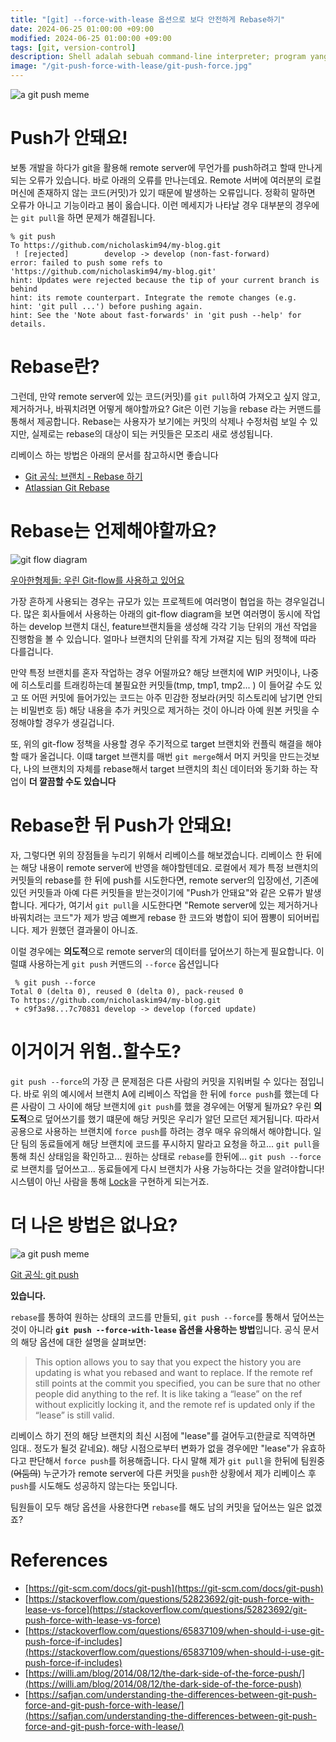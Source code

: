 ```yaml
---
title: "[git] --force-with-lease 옵션으로 보다 안전하게 Rebase하기"
date: 2024-06-25 01:00:00 +09:00
modified: 2024-06-25 01:00:00 +09:00
tags: [git, version-control]
description: Shell adalah sebuah command-line interpreter; program yang berperan sebagai penerjemah perintah yang diinputkan oleh User yang melalui terminal, sehingga perintah tersebut bisa dimengerti oleh si Kernel.
image: "/git-push-force-with-lease/git-push-force.jpg"
---
```


<img src="/git-push-force-with-lease/git-push-force.jpg" alt="a git push meme" style="margin-left: auto; margin-right: auto; display: block;">


# Push가 안돼요!

보통 개발을 하다가 git을 활용해 remote server에 무언가를 push하려고 할때 만나게 되는 오류가 있습니다.  바로 아래의 오류를 만나는데요. Remote 서버에 여러분의 로컬 머신에 존재하지 않는 코드(커밋)가 있기 때문에 발생하는 오류입니다. 정확히 말하면 오류가 아니고 기능이라고 봄이 옳습니다. 이런 메세지가 나타날 경우 대부분의 경우에는 `git pull`을 하면 문제가 해결됩니다.

```
% git push
To https://github.com/nicholaskim94/my-blog.git
 ! [rejected]        develop -> develop (non-fast-forward)
error: failed to push some refs to 'https://github.com/nicholaskim94/my-blog.git'
hint: Updates were rejected because the tip of your current branch is behind
hint: its remote counterpart. Integrate the remote changes (e.g.
hint: 'git pull ...') before pushing again.
hint: See the 'Note about fast-forwards' in 'git push --help' for details.
```


# Rebase란?

그런데, 만약 remote server에 있는 코드(커밋)를 `git pull`하여 가져오고 싶지 않고, 제거하거나, 바꿔치려면 어떻게 해야할까요? Git은 이런 기능을 rebase 라는 커맨드를 통해서 제공합니다. Rebase는 사용자가 보기에는 커밋의 삭제나 수정처럼 보일 수 있지만, 실제로는 rebase의 대상이 되는 커밋들은 모조리 새로 생성됩니다. 

리베이스 하는 방법은 아래의 문서를 참고하시면 좋습니다
- [Git 공식: 브랜치 - Rebase 하기](https://git-scm.com/book/ko/v2/Git-%EB%B8%8C%EB%9E%9C%EC%B9%98-Rebase-%ED%95%98%EA%B8%B0)
- [Atlassian Git Rebase](https://www.atlassian.com/git/tutorials/rewriting-history/git-rebase)



# Rebase는 언제해야할까요?

<img src="/git-push-force-with-lease/git-flow.webp" alt="git flow diagram" style="margin-left: auto; margin-right: auto; display: block;">

[우아한형제들: 우린 Git-flow를 사용하고 있어요](https://techblog.woowahan.com/2553/)

가장 흔하게 사용되는 경우는 규모가 있는 프로젝트에 여러명이 협업을 하는 경우일겁니다. 많은 회사들에서 사용하는 아래의 git-flow diagram을 보면 여러명이 동시에 작업하는 develop 브랜치 대신, feature브랜치들을 생성해 각각 기능 단위의 개선 작업을 진행함을 볼 수 있습니다. 얼마나 브랜치의 단위를 작게 가져갈 지는 팀의 정책에 따라 다를겁니다. 

만약 특정 브랜치를 혼자 작업하는 경우 어떨까요? 해당 브랜치에 WIP 커밋이나, 나중에 히스토리를 트래킹하는데 불필요한 커밋들(tmp, tmp1, tmp2... ) 이 들어갈 수도 있고 또 어떤 커밋에 들어가있는 코드는 아주 민감한 정보라(커밋 히스토리에 남기면 안되는 비밀번호 등) 해당 내용을 추가 커밋으로 제거하는 것이 아니라 아예 원본 커밋을 수정해야할 경우가 생길겁니다.

또, 위의 git-flow 정책을 사용할 경우 주기적으로 target 브랜치와 컨플릭 해결을 해야할 때가 올겁니다. 이떄 target 브랜치를 매번 `git merge`해서 머지 커밋을 만드는것보다, 나의 브랜치의 자체를 rebase해서 target 브랜치의 최신 데이터와 동기화 하는 작업이 **더 깔끔할 수도 있습니다**


# Rebase한 뒤 Push가 안돼요!

자, 그렇다면 위의 장점들을 누리기 위해서 리베이스를 해보겠습니다. 리베이스 한 뒤에는 해당 내용이 remote server에 반영을 해야할텐데요. 로컬에서 제가 특정 브랜치의 커밋들의 rebase를 한 뒤에 push를 시도한다면, remote server의 입장에선, 기존에 있던 커밋들과 아예 다른 커밋들을 받는것이기에 "Push가 안돼요"와 같은 오류가 발생합니다. 게다가, 여기서 `git pull`을 시도한다면 "Remote server에 있는 제거하거나 바꿔치려는 코드"가 제가 방금 예쁘게 rebase 한 코드와 병합이 되어 짬뽕이 되어버립니다. 제가 원했던 결과물이 아니죠.

이럴 경우에는 **의도적**으로 remote server의 데이터를 덮어쓰기 하는게 필요합니다. 이럴떄 사용하는게 `git push` 커맨드의 `--force` 옵션입니다

```
 % git push --force
Total 0 (delta 0), reused 0 (delta 0), pack-reused 0
To https://github.com/nicholaskim94/my-blog.git
 + c9f3a98...7c70831 develop -> develop (forced update)
 ```

# 이거이거 위험..할수도?
`git push --force`의 가장 큰 문제점은 다른 사람의 커밋을 지워버릴 수 있다는 점입니다. 바로 위의 예시에서 브랜치 A에 리베이스 작업을 한 뒤에 `force push`를 했는데 다른 사람이 그 사이에 해당 브랜치에 `git push`를 했을 경우에는 어떻게 될까요? 우린 **의도적**으로 덮어쓰기를 했기 떄문에 해당 커밋은 우리가 알던 모르던 제거됩니다. 따라서 공용으로 사용하는 브랜치에 `force push`를 하려는 경우 매우 유의해서 해야합니다. 일단 팀의 동료들에게 해당 브랜치에 코드를 푸시하지 말라고 요청을 하고... `git pull`을 통해 최신 상태임을 확인하고... 원하는 상태로 `rebase`를 한뒤에... `git push --force`로 브랜치를 덮어쓰고... 동료들에게 다시 브랜치가 사용 가능하다는 것을 알려야합니다! 시스템이 아닌 사람을 통해 [Lock](https://en.wikipedia.org/wiki/Lock_(computer_science))을 구현하게 되는거죠. 


# 더 나은 방법은 없나요?

<img src="/git-push-force-with-lease/git-push-force-with-lease.jpg" alt="a git push meme" style="margin-left: auto; margin-right: auto; display: block;">

[Git 공식: git push](https://git-scm.com/docs/git-push)


**있습니다.**

`rebase`를 통하여 원하는 상태의 코드를 만들되, `git push --force`를 통해서 덮어쓰는것이 아니라 **`git push --force-with-lease` 옵션을 사용하는 방법**입니다. 공식 문서의 해당 옵션에 대한 설명을 살펴보면:

> This option allows you to say that you expect the history you are updating is what you rebased and want to replace. If the remote ref still points at the commit you specified, you can be sure that no other people did anything to the ref. It is like taking a “lease” on the ref without explicitly locking it, and the remote ref is updated only if the “lease” is still valid.

리베이스 하기 전의 해당 브랜치의 최신 시점에 "lease"를 걸어두고(한글로 직역하면 임대.. 정도가 될것 같네요). 해당 시점으로부터 변화가 없을 경우에만 "lease"가 유효하다고 판단해서 `force push`를 허용해줍니다. 다시 말해 제가 `git pull`을 한뒤에 팀원중 (~~어둠의~~) 누군가가 remote server에 다른 커밋을 `push`한 상황에서 제가 리베이스 후 `push`를 시도해도 성공하지 않는다는 뜻입니다.

팀원들이 모두 해당 옵션을 사용한다면 `rebase`를 해도 남의 커밋을 덮어쓰는 일은 없겠죠?


# References
- [https://git-scm.com/docs/git-push](https://git-scm.com/docs/git-push)
- [https://stackoverflow.com/questions/52823692/git-push-force-with-lease-vs-force](https://stackoverflow.com/questions/52823692/git-push-force-with-lease-vs-force)
- [https://stackoverflow.com/questions/65837109/when-should-i-use-git-push-force-if-includes](https://stackoverflow.com/questions/65837109/when-should-i-use-git-push-force-if-includes)
- [https://willi.am/blog/2014/08/12/the-dark-side-of-the-force-push/](https://willi.am/blog/2014/08/12/the-dark-side-of-the-force-push)
- [https://safjan.com/understanding-the-differences-between-git-push-force-and-git-push-force-with-lease/](https://safjan.com/understanding-the-differences-between-git-push-force-and-git-push-force-with-lease/)